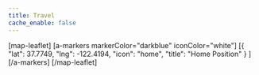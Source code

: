 ```yaml
---
title: Travel
cache_enable: false
---
```


[map-leaflet]
[a-markers markerColor="darkblue" iconColor="white"]
[{ "lat": 37.7749, "lng": -122.4194, "icon": "home", "title": "Home Position" } ]
[/a-markers]
[/map-leaflet]